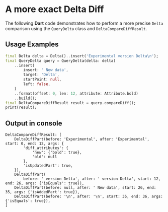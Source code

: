 # A more exact Delta Diff 

The following **Dart** code demonstrates how to perform a more precise `Delta` comparison using the `QueryDelta` class and `DeltaCompareDiffResult`. 

## Usage Examples

```dart
final Delta delta = Delta()..insert('Experimental version Delta\n');
final QueryDelta query = QueryDelta(delta: delta)
    ..insert(
        insert: ' New data',
        target: 'Delta',
        startPoint: null,
        left: false,
    )
    ..format(offset: 0, len: 12, attribute: Attribute.bold)
    ..build();
final DeltaCompareDiffResult result = query.compareDiff();
print(result);
```

## Output in console

```console
DeltaCompareDiffResult: [
    DeltaDiffPart(before: 'Experimental', after: 'Experimental', start: 0, end: 12, args: {
        'diff_attributes': {
            'new': {'bold': true},
            'old': null
        },
        'isUpdatedPart': true,
    }),
    DeltaDiffPart(
        before: ' version Delta', after: ' version Delta', start: 12, end: 26, args: {'isEquals': true}),
    DeltaDiffPart(before: null, after: ' New data', start: 26, end: 35, args: {'isAddedPart': true}),
    DeltaDiffPart(before: '\n', after: '\n', start: 35, end: 36, args: {'isEquals': true}),
]
```
